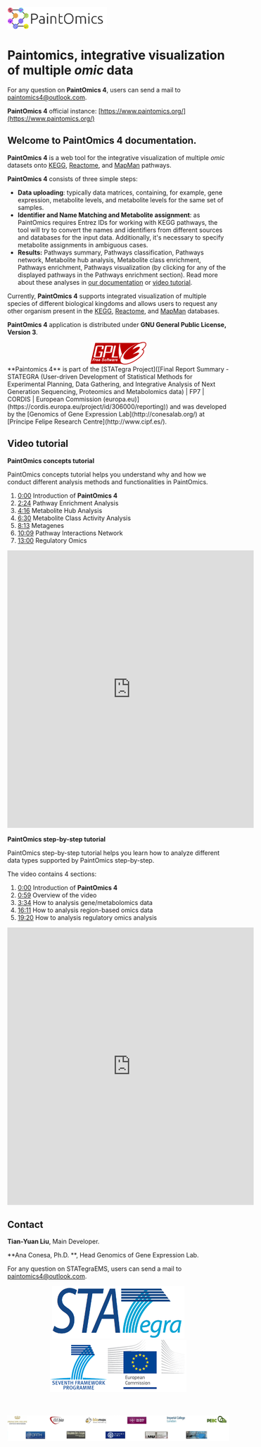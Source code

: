 <div class="imageContainer" style="" >
    <img src="docs/img/paintomics_150x690.png" height="50" title="STATegra EMS LOGO."/>
</div>

# Paintomics, integrative visualization of multiple *omic* data                                    
For any question on **PaintOmics 4**, users can send a mail to [paintomics4@outlook.com](mailto:paintomics4@outlook.com).

**PaintOmics 4** official instance: [https://www.paintomics.org/](https://www.paintomics.org/)

## Welcome to PaintOmics 4 documentation.

**PaintOmics 4** is a web tool for the integrative visualization of multiple *omic* datasets onto [KEGG](https://www.genome.jp/kegg/), [Reactome](https://reactome.org/), and [MapMan](http://www.gomapman.org/) pathways.

**PaintOmics 4** consists of three simple steps:

* **Data uploading**: typically data matrices, containing, for example, gene expression, metabolite levels, and metabolite levels for the same set of samples.
* **Identifier and Name Matching and Metabolite assignment**: as PaintOmics requires Entrez IDs for working with KEGG pathways, the tool will try to convert the names and identifiers from different sources and databases for the input data. Additionally, it's necessary to specify metabolite assignments in ambiguous cases.
* **Results:** Pathways summary, Pathways classification, Pathways network, Metabolite hub analysis, Metabolite class enrichment, Pathways enrichment, Pathways visualization (by clicking for any of the displayed pathways in the Pathways enrichment section). Read more about these analyses in [our documentation](http://paintomics.readthedocs.io/en/latest/) or [video tutorial](https://www.youtube.com/channel/UCSoQ3LSli9ZxOQTX56_WJeA).

Currently, **PaintOmics 4** supports integrated visualization of multiple species of different biological kingdoms and allows users to request any other organism present in the [KEGG](https://www.genome.jp/kegg/), [Reactome](https://reactome.org/), and [MapMan](http://www.gomapman.org/) databases.

**PaintOmics 4** application is distributed under **GNU General Public License, Version 3**.

<div class="imageContainer" style="text-align:center; font-size:10px; color:#898989" >
    <img src="docs/img/gplv3-127x51.png" title="GNU GENERAL PUBLIC LICENSE Version 3 logo."/>
</div>         
**Paintomics 4** is part of the [STATegra Project]([Final Report Summary - STATEGRA (User-driven Development of Statistical Methods for Experimental Planning, Data Gathering, and Integrative Analysis of Next Generation Sequencing, Proteomics and Metabolomics data) | FP7 | CORDIS | European Commission (europa.eu)](https://cordis.europa.eu/project/id/306000/reporting)) and was developed by the [Genomics of Gene Expression Lab](http://conesalab.org/) at [Príncipe Felipe Research Centre](http://www.cipf.es/).

## Video tutorial 

**PaintOmics concepts tutorial**

PaintOmics concepts tutorial helps you understand why and how we conduct different analysis methods and functionalities in PaintOmics.

1. [0:00](https://www.youtube.com/watch?v=brvToUmL1n4&t=0s) Introduction of **PaintOmics 4**
2. [2:24](https://www.youtube.com/watch?v=brvToUmL1n4&t=144s) Pathway Enrichment Analysis 
3. [4:16](https://www.youtube.com/watch?v=brvToUmL1n4&t=256s) Metabolite Hub Analysis 
4. [6:30](https://www.youtube.com/watch?v=brvToUmL1n4&t=390s) Metabolite Class Activity Analysis  
5. [8:13](https://www.youtube.com/watch?v=brvToUmL1n4&t=493s) Metagenes 
6. [10:09](https://www.youtube.com/watch?v=brvToUmL1n4&t=609s) Pathway Interactions Network 
7. [13:00](https://www.youtube.com/watch?v=brvToUmL1n4&t=780s) Regulatory Omics

<iframe width="560" height="630" src="https://www.youtube.com/embed/brvToUmL1n4" title="YouTube video player" frameborder="0" allow="accelerometer; autoplay; clipboard-write; encrypted-media; gyroscope; picture-in-picture" allowfullscreen></iframe>

**PaintOmics step-by-step tutorial**

PaintOmics step-by-step tutorial helps you learn how to analyze different data types supported by PaintOmics step-by-step. 

The video contains 4 sections: 

1. [0:00](https://www.youtube.com/watch?v=4XxPKqAubsA&t=0s) Introduction of **PaintOmics 4**
2. [0:59](https://www.youtube.com/watch?v=4XxPKqAubsA&t=59s) Overview of the video
3. [3:34](https://www.youtube.com/watch?v=4XxPKqAubsA&t=214s) How to analysis gene/metabolomics data 
4. [16:11](https://www.youtube.com/watch?v=4XxPKqAubsA&t=971s) How to analysis region-based omics data
5. [19:20](https://www.youtube.com/watch?v=4XxPKqAubsA&t=1160s) How to analysis regulatory omics analysis

<iframe width="560" height="630" src="https://www.youtube.com/embed/4XxPKqAubsA" title="YouTube video player" frameborder="0" allow="accelerometer; autoplay; clipboard-write; encrypted-media; gyroscope; picture-in-picture" allowfullscreen></iframe>

## Contact

**Tian-Yuan Liu**, Main Developer.

**Ana Conesa, Ph.D. **, Head Genomics of Gene Expression Lab.

For any question on STATegraEMS, users can send a mail to [paintomics4@outlook.com](mailto:paintomics4@outlook.com).


<div class="imageContainer" style="text-align:center; font-size:10px; color:#898989" >
    <img src="docs/img/stategra_logo.png" title="The STATegra Project logo."/>
    <img src="docs/img/stategra_logo2.png" title="7th FRAMEWORK PROGRAMME, EUROPEAN COMMISSION"/>
</div>

<div class="imageContainer" style="margin-top:50px; text-align:center; font-size:10px; color:#898989" >
    <img src="docs/img/stategra_partners_logo.jpg" title="The STATegra Consorcium."/>
</div>
